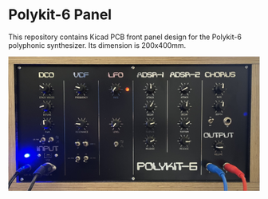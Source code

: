 # Polykit-6 Panel

This repository contains Kicad PCB front panel design for the Polykit-6 polyphonic synthesizer. Its dimension is 200x400mm.

![Polykit-6 front panel PCB](polykit-panel.jpg)
